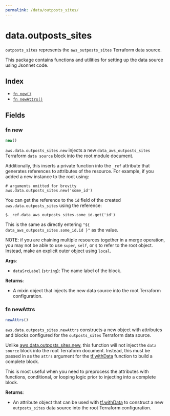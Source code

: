 ```yaml
---
permalink: /data/outposts_sites/
---
```


# data.outposts_sites

`outposts_sites` represents the `aws_outposts_sites` Terraform data source.



This package contains functions and utilities for setting up the data source using Jsonnet code.


## Index

* [`fn new()`](#fn-new)
* [`fn newAttrs()`](#fn-newattrs)

## Fields

### fn new

```ts
new()
```


`aws.data.outposts_sites.new` injects a new `data_aws_outposts_sites` Terraform `data source`
block into the root module document.

Additionally, this inserts a private function into the `_ref` attribute that generates references to attributes of the
resource. For example, if you added a new instance to the root using:

    # arguments omitted for brevity
    aws.data.outposts_sites.new('some_id')

You can get the reference to the `id` field of the created `aws.data.outposts_sites` using the reference:

    $._ref.data_aws_outposts_sites.some_id.get('id')

This is the same as directly entering `"${ data_aws_outposts_sites.some_id.id }"` as the value.

NOTE: if you are chaining multiple resources together in a merge operation, you may not be able to use `super`, `self`,
or `$` to refer to the root object. Instead, make an explicit outer object using `local`.

**Args**:
  - `dataSrcLabel` (`string`): The name label of the block.

**Returns**:
- A mixin object that injects the new data source into the root Terraform configuration.


### fn newAttrs

```ts
newAttrs()
```


`aws.data.outposts_sites.newAttrs` constructs a new object with attributes and blocks configured for the `outposts_sites`
Terraform data source.

Unlike [aws.data.outposts_sites.new](#fn-new), this function will not inject the `data source`
block into the root Terraform document. Instead, this must be passed in as the `attrs` argument for the
[tf.withData](https://github.com/tf-libsonnet/core/tree/main/docs#fn-withdata) function to build a complete block.

This is most useful when you need to preprocess the attributes with functions, conditional, or looping logic prior to
injecting into a complete block.

**Returns**:
  - An attribute object that can be used with [tf.withData](https://github.com/tf-libsonnet/core/tree/main/docs#fn-withdata) to construct a new `outposts_sites` data source into the root Terraform configuration.
